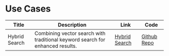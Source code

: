 # Use Cases

| Title | Description | Link | Code |
|-------|-------------|------|------|
| Hybrid Search | Combining vector search with traditional keyword search for enhanced results. | [Hybrid Search](/vectorchord/use-case/hybrid-search) | [Github Repo](https://github.com/xieydd/vectorchord-hybrid-search) |
